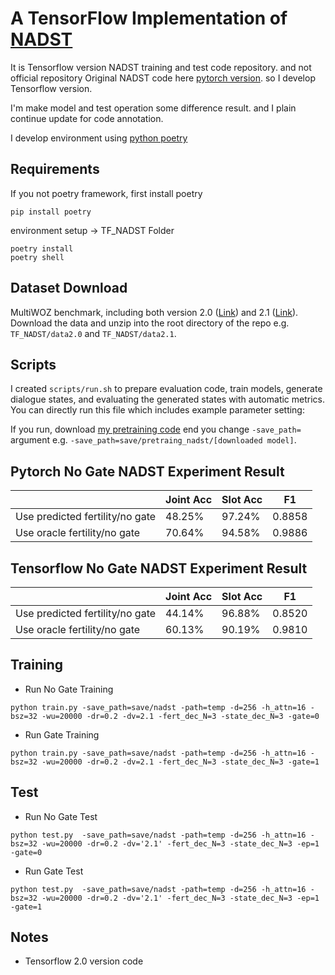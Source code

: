 # A TensorFlow Implementation of [NADST](https://arxiv.org/abs/2002.08024)


It is Tensorflow version NADST training and test code repository. and not official repository 
Original NADST code here [pytorch version](https://github.com/henryhungle/NADST). 
so I develop Tensorflow version. 

I'm make model and test operation some difference result.
and I plain continue update for code annotation. 

I develop environment using [python poetry](https://python-poetry.org/)

## Requirements
If you not poetry framework, first install poetry 
```
pip install poetry
```
environment setup -> TF_NADST Folder 
```
poetry install
poetry shell
```

## Dataset Download
MultiWOZ benchmark, including both version 2.0 ([Link](https://drive.google.com/drive/folders/1_DxHCT78LcLw08sss-F_vIwkgH6q1HmK?usp=sharing)) and 2.1 ([Link](https://drive.google.com/drive/folders/1qOZIBauQiqbMC7VB-KTVSkH_F-KAE6wm?usp=sharing)).
Download the data and unzip into the root directory of the repo e.g. `TF_NADST/data2.0` and `TF_NADST/data2.1`.

## Scripts 

I created `scripts/run.sh` to prepare evaluation code, train models, generate dialogue states, and evaluating the generated states with automatic metrics. 
You can directly run this file which includes example parameter setting: 

If you run, download [my pretraining code](https://drive.google.com/drive/folders/1cHB_mrNgJKwsu3rA9956ayGOzu_EgqZb?usp=sharing)
end you change `-save_path=` argument e.g. `-save_path=save/pretraing_nadst/[downloaded model]`. 

## Pytorch No Gate NADST Experiment Result

|                                 | Joint Acc | Slot Acc | F1     |
| ------------------------------- | --------- | -------- | ------ |
| Use predicted fertility/no gate | 48.25%    | 97.24%   | 0.8858 |
| Use oracle fertility/no gate    | 70.64%    | 94.58%   | 0.9886 |

## Tensorflow No Gate NADST Experiment Result

|                                 | Joint Acc | Slot Acc | F1     |
| ------------------------------- | --------- | -------- | ------ |
| Use predicted fertility/no gate | 44.14%    | 96.88%   | 0.8520 |
| Use oracle fertility/no gate    | 60.13%    | 90.19%   | 0.9810 |


## Training
* Run No Gate Training
```
python train.py -save_path=save/nadst -path=temp -d=256 -h_attn=16 -bsz=32 -wu=20000 -dr=0.2 -dv=2.1 -fert_dec_N=3 -state_dec_N=3 -gate=0
```
* Run Gate Training
```
python train.py -save_path=save/nadst -path=temp -d=256 -h_attn=16 -bsz=32 -wu=20000 -dr=0.2 -dv=2.1 -fert_dec_N=3 -state_dec_N=3 -gate=1
```

## Test
* Run No Gate Test
```
python test.py  -save_path=save/nadst -path=temp -d=256 -h_attn=16 -bsz=32 -wu=20000 -dr=0.2 -dv='2.1' -fert_dec_N=3 -state_dec_N=3 -ep=1 -gate=0
```
* Run Gate Test
```
python test.py  -save_path=save/nadst -path=temp -d=256 -h_attn=16 -bsz=32 -wu=20000 -dr=0.2 -dv='2.1' -fert_dec_N=3 -state_dec_N=3 -ep=1 -gate=1
```

## Notes
* Tensorflow 2.0 version code
